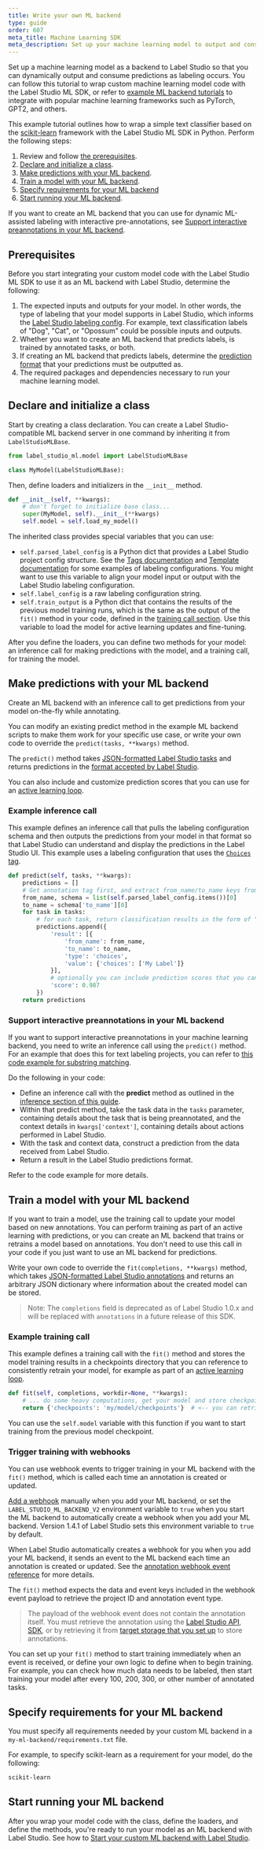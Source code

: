 ```yaml
---
title: Write your own ML backend
type: guide
order: 607
meta_title: Machine Learning SDK
meta_description: Set up your machine learning model to output and consume predictions in your data science and data labeling projects. 
---
```


Set up a machine learning model as a backend to Label Studio so that you can dynamically output and consume predictions as labeling occurs. You can follow this tutorial to wrap custom machine learning model code with the Label Studio ML SDK, or refer to [example ML backend tutorials](ml_tutorials.html) to integrate with popular machine learning frameworks such as PyTorch, GPT2, and others. 

This example tutorial outlines how to wrap a simple text classifier based on the [scikit-learn](https://scikit-learn.org/) framework with the Label Studio ML SDK in Python. Perform the following steps:
1. Review and follow [the prerequisites](#Prerequisites).
2. [Declare and initialize a class](#Declare-and-initialize-a-class).
3. [Make predictions with your ML backend](#Make-predictions-with-your-ML-backend).
4. [Train a model with your ML backend](#Train-a-model-with-your-ML-backend).
5. [Specify requirements for your ML backend](#Specify-requirements-for-your-ML-backend)
6. [Start running your ML backend](#Start-running-your-ML-backend).

If you want to create an ML backend that you can use for dynamic ML-assisted labeling with interactive pre-annotations, see [Support interactive preannotations in your ML backend](#Support-interactive-preannotations-in-your-ML-backend).

## Prerequisites 
Before you start integrating your custom model code with the Label Studio ML SDK to use it as an ML backend with Label Studio, determine the following:
1. The expected inputs and outputs for your model. In other words, the type of labeling that your model supports in Label Studio, which informs the [Label Studio labeling config](setup.html#Set-up-the-labeling-interface-for-your-project). For example, text classification labels of "Dog", "Cat", or "Opossum" could be possible inputs and outputs. 
2. Whether you want to create an ML backend that predicts labels, is trained by annotated tasks, or both. 
3. If creating an ML backend that predicts labels, determine the [prediction format](predictions.html) that your predictions must be outputted as.
4. The required packages and dependencies necessary to run your machine learning model.

## Declare and initialize a class

Start by creating a class declaration. You can create a Label Studio-compatible ML backend server in one command by inheriting it from `LabelStudioMLBase`. 
```python
from label_studio_ml.model import LabelStudioMLBase

class MyModel(LabelStudioMLBase):
```

Then, define loaders and initializers in the `__init__` method. 

```python
def __init__(self, **kwargs):
    # don't forget to initialize base class...
    super(MyModel, self).__init__(**kwargs)
    self.model = self.load_my_model()
```

The inherited class provides special variables that you can use:
- `self.parsed_label_config` is a Python dict that provides a Label Studio project config structure. See the [Tags documentation](/tags) and [Template documentation](/templates) for some examples of labeling configurations. You might want to use this variable to align your model input or output with the Label Studio labeling configuration.
- `self.label_config` is a raw labeling configuration string.
- `self.train_output` is a Python dict that contains the results of the previous model training runs, which is the same as the output of the `fit()` method in your code, defined in the [training call section](ml_create.html#Training-call). Use this variable to load the model for active learning updates and fine-tuning.

After you define the loaders, you can define two methods for your model: an inference call for making predictions with the model, and a training call, for training the model. 

## Make predictions with your ML backend

Create an ML backend with an inference call to get predictions from your model on-the-fly while annotating. 

You can modify an existing predict method in the example ML backend scripts to make them work for your specific use case, or write your own code to override the `predict(tasks, **kwargs)` method.

The `predict()` method takes [JSON-formatted Label Studio tasks](tasks.html#Basic-Label-Studio-JSON-format) and returns predictions in the [format accepted by Label Studio](predictions.html).

You can also include and customize prediction scores that you can use for an [active learning loop](active_learning.html).

### Example inference call 

This example defines an inference call that pulls the labeling configuration schema and then outputs the predictions from your model in that format so that Label Studio can understand and display the predictions in the Label Studio UI. This example uses a labeling configuration that uses the [`Choices` tag](/tags/choices.html). 

```python
def predict(self, tasks, **kwargs):
    predictions = []
    # Get annotation tag first, and extract from_name/to_name keys from the labeling config to make predictions
    from_name, schema = list(self.parsed_label_config.items())[0]
    to_name = schema['to_name'][0]
    for task in tasks:
        # for each task, return classification results in the form of "choices" pre-annotations
        predictions.append({
            'result': [{
                'from_name': from_name,
                'to_name': to_name,
                'type': 'choices',
                'value': {'choices': ['My Label']}
            }],
            # optionally you can include prediction scores that you can use to sort the tasks and do active learning
            'score': 0.987
        })
    return predictions
```

### Support interactive preannotations in your ML backend

If you want to support interactive preannotations in your machine learning backend, you need to write an inference call using the `predict()` method. For an example that does this for text labeling projects, you can refer to [this code example for substring matching](https://github.com/heartexlabs/label-studio-ml-backend/tree/master/label_studio_ml/examples/substring_matching).

Do the following in your code:
- Define an inference call with the **predict** method as outlined in the [inference section of this guide](ml_create.html#Inference-call).
- Within that predict method, take the task data in the `tasks` parameter, containing details about the task that is being preannotated, and the context details in `kwargs['context']`, containing details about actions performed in Label Studio. 
- With the task and context data, construct a prediction from the data received from Label Studio. 
- Return a result in the Label Studio predictions format.

Refer to the code example for more details. 

## Train a model with your ML backend 

If you want to train a model, use the training call to update your model based on new annotations. You can perform training as part of an active learning with predictions, or you can create an ML backend that trains or retrains a model based on annotations. You don't need to use this call in your code if you just want to use an ML backend for predictions. 

Write your own code to override the `fit(completions, **kwargs)` method, which takes [JSON-formatted Label Studio annotations](https://labelstud.io/guide/export.html#Raw-JSON-format-of-completed-labeled-tasks) and returns an arbitrary JSON dictionary where information about the created model can be stored.

> Note: The `completions` field is deprecated as of Label Studio 1.0.x and will be replaced with `annotations` in a future release of this SDK.

### Example training call

This example defines a training call with the `fit()` method and stores the model training results in a checkpoints directory that you can reference to consistently retrain your model, for example as part of an [active learning loop](active_learning.html). 

```python
def fit(self, completions, workdir=None, **kwargs):
    # ... do some heavy computations, get your model and store checkpoints and resources
    return {'checkpoints': 'my/model/checkpoints'}  # <-- you can retrieve this dict as self.train_output in the subsequent calls
```

You can use the `self.model` variable with this function if you want to start training from the previous model checkpoint. 

### Trigger training with webhooks

You can use webhook events to trigger training in your ML backend with the `fit()` method, which is called each time an annotation is created or updated. 

[Add a webhook](webhooks.html#Add-a-new-webhook-in-Label-Studio) manually when you add your ML backend, or set the `LABEL_STUDIO_ML_BACKEND_V2` environment variable to `true` when you start the ML backend to automatically create a webhook when you add your ML backend. Version 1.4.1 of Label Studio sets this environment variable to `true` by default.  

When Label Studio automatically creates a webhook for you when you add your ML backend, it sends an event to the ML backend each time an annotation is created or updated. See the [annotation webhook event reference](webhook_reference.html#Annotation-Created) for more details. 

The `fit()` method expects the data and event keys included in the webhook event payload to retrieve the project ID and annotation event type. 

> The payload of the webhook event does not contain the annotation itself. You must retrieve the annotation using the [Label Studio API](/api), [SDK](sdk.html), or by retrieving it from [target storage that you set up](storage.html) to store annotations.

You can set up your `fit()` method to start training immediately when an event is received, or define your own logic to define when to begin training. For example, you can check how much data needs to be labeled, then start training your model after every 100, 200, 300, or other number of annotated tasks.

## Specify requirements for your ML backend 

You must specify all requirements needed by your custom ML backend in a `my-ml-backend/requirements.txt` file. 

For example, to specify scikit-learn as a requirement for your model, do the following:
```requirements.txt
scikit-learn
```

## Start running your ML backend

After you wrap your model code with the class, define the loaders, and define the methods, you're ready to run your model as an ML backend with Label Studio. See how to [Start your custom ML backend with Label Studio](ml.html#Start-your-custom-ML-backend-with-Label-Studio).

